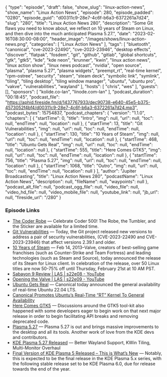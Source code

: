 {
  "type": "episode",
  "draft": false,
  "show_slug": "linux-action-news",
  "show_name": "Linux Action News",
  "episode": 280,
  "episode_padded": "0280",
  "episode_guid": "d00311c9-28e7-4c6f-b6a3-6372261a7d24",
  "slug": "280",
  "title": "Linux Action News 280",
  "description": "Some Git flaws you need to know about, we reflect on 10 years of Steam on Linux, and then dive into the much anticipated  Plasma 5.27.",
  "date": "2023-02-16T08:30:00-08:00",
  "header_image": "/images/shows/linux-action-news.png",
  "categories": [
    "Linux Action News"
  ],
  "tags": [
    "bluetooth",
    "canonical",
    "cve-2023-22490",
    "cve-2023-23946",
    "desktop effects",
    "discover",
    "flatpak",
    "fosdem",
    "git",
    "github",
    "gitlab",
    "global shortcuts",
    "gtk",
    "gtk5",
    "kde",
    "kde neon",
    "krunner",
    "kwin",
    "linux action news",
    "linux action show",
    "linux news podcast",
    "nvidia",
    "open source",
    "plasma",
    "plasma 5.27",
    "plasma widgets",
    "preempt_rt",
    "real-time kernel",
    "rpm-ostree",
    "security",
    "steam",
    "steam deck",
    "symbolic link",
    "symlink",
    "tiling",
    "tiling desktop",
    "tiling window manager",
    "ubuntu",
    "ubuntu pro",
    "vakve",
    "vulnerabilities",
    "wayland"
  ],
  "hosts": [
    "chris",
    "wes"
  ],
  "guests": [],
  "sponsors": [
    "kolide.co-lan",
    "linode.com-lan"
  ],
  "podcast_duration": "00:18:45",
  "podcast_file": "https://aphid.fireside.fm/d/1437767933/dec90738-e640-45e5-b375-4573052f4bf4/d00311c9-28e7-4c6f-b6a3-6372261a7d24.mp3",
  "podcast_bytes": 15754837,
  "podcast_chapters": {
    "version": "1.1.0",
    "chapters": [
      {
        "startTime": 0,
        "title": "Intro",
        "img": null,
        "url": null,
        "toc": null,
        "endTime": null,
        "location": null
      },
      {
        "startTime": 13,
        "title": "Git Vulnerabilities",
        "img": null,
        "url": null,
        "toc": null,
        "endTime": null,
        "location": null
      },
      {
        "startTime": 130,
        "title": "10 Years of Steam",
        "img": null,
        "url": null,
        "toc": null,
        "endTime": null,
        "location": null
      },
      {
        "startTime": 468,
        "title": "Ubuntu Gets Real",
        "img": null,
        "url": null,
        "toc": null,
        "endTime": null,
        "location": null
      },
      {
        "startTime": 555,
        "title": "Here Comes GTK5",
        "img": null,
        "url": null,
        "toc": null,
        "endTime": null,
        "location": null
      },
      {
        "startTime": 756,
        "title": "Plasma 5.27",
        "img": null,
        "url": null,
        "toc": null,
        "endTime": null,
        "location": null
      },
      {
        "startTime": 1068,
        "title": "Outro",
        "img": null,
        "url": null,
        "toc": null,
        "endTime": null,
        "location": null
      }
    ],
    "author": "Jupiter Broadcasting",
    "title": "Linux Action News 280",
    "podcastName": "Linux Action News",
    "description": null,
    "fileName": null,
    "waypoints": null
  },
  "podcast_alt_file": null,
  "podcast_ogg_file": null,
  "video_file": null,
  "video_hd_file": null,
  "video_mobile_file": null,
  "youtube_link": null,
  "jb_url": null,
  "fireside_url": "/280"
}


### Episode Links

  * [The Coder Robe](https://www.jupitergarage.com/product/the-coder-robe "The Coder Robe") — Celebrate Coder 500! The Robe, the Tumbler, and the Sticker are available for a limited time.
  * [Git Vulnerabilities](https://github.blog/2023-02-14-git-security-vulnerabilities-announced-3/ "Git Vulnerabilities") — Today, the Git project released new versions to address a pair of security vulnerabilities, (CVE-2023-22490 and CVE-2023-23946) that affect versions 2.39.1 and older. 
  * [10 Years of Steam](https://store.steampowered.com/oldnews/9943 "10 Years of Steam") — Feb 14, 2013–Valve, creators of best-selling game franchises (such as Counter-Strike and Team Fortress) and leading technologies (such as Steam and Source), today announced the release of its Steam for Linux client. In celebration of the release, over 50 Linux titles are now 50-75% off until Thursday, February 21st at 10 AM PST. 
  * [Sabayon 9 Review | LAS | s22e08 - YouTube](https://www.youtube.com/watch?v=lveUtnvP0PA "Sabayon 9 Review | LAS | s22e08 - YouTube")
  * [Opening the Valve | LAS | s22e09 - YouTube](https://www.youtube.com/watch?v=8yVby5NT4bo "Opening the Valve | LAS | s22e09 - YouTube")
  * [Ubuntu Gets Real](https://ubuntu.com/blog/real-time-ubuntu-is-now-generally-available "Ubuntu Gets Real") — Canonical today announced the general availability of real-time Ubuntu 22.04 LTS.
  * [Canonical Promotes Ubuntu’s Real-Time “RT” Kernel To General Availability](https://www.phoronix.com/news/Ubuntu-Real-Time-Kernel-GA "Canonical Promotes Ubuntu’s Real-Time “RT” Kernel To General Availability")
  * [Here Comes GTK5](https://www.phoronix.com/news/GTK5-Likely-After-GTK-4.12 "Here Comes GTK5") — Discussions around the GTK5 tool-kit also happened with some developers eager to begin work on that next major release in order to begin facilitating API breaks and removing deprecated code.
  * [Plasma 5.27](https://kde.org/announcements/plasma/5/5.27.0/ "Plasma 5.27") — Plasma 5.27 is out and brings massive improvements to the desktop and all its tools. Another work of love from the KDE devs and contributors.
  * [KDE Plasma 5.27 Released](https://www.phoronix.com/news/KDE-Plasma-5.27-Released "KDE Plasma 5.27 Released") — Better Wayland Support, KWin Tiling, Multi-Monitor Overhaul
  * [Final Version of KDE Plasma 5 Released – This is What’s New](https://www.omgubuntu.co.uk/2023/02/kde-plasma-5-27-new-features "Final Version of KDE Plasma 5 Released – This is What’s New") — Notably, this is expected to be the final release in the KDE Plasma 5.x series, with the following stable release set to be KDE Plasma 6.0, due for release towards the end of the year.


